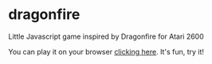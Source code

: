 # dragonfire
Little Javascript game inspired by Dragonfire for Atari 2600

You can play it on your browser [clicking here](http://staudt.github.io/dragonfire). It's fun, try it!
